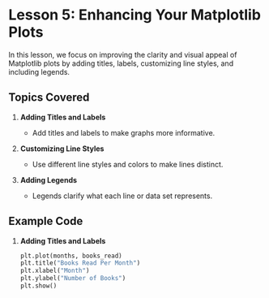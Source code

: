 # Lesson 5: Enhancing Your Matplotlib Plots

In this lesson, we focus on improving the clarity and visual appeal of Matplotlib plots by adding titles, labels, customizing line styles, and including legends.

## Topics Covered

1. **Adding Titles and Labels**
   - Add titles and labels to make graphs more informative.
   
2. **Customizing Line Styles**
   - Use different line styles and colors to make lines distinct.
   
3. **Adding Legends**
   - Legends clarify what each line or data set represents.

## Example Code

1. **Adding Titles and Labels**
   ```python
   plt.plot(months, books_read)
   plt.title("Books Read Per Month")
   plt.xlabel("Month")
   plt.ylabel("Number of Books")
   plt.show()
